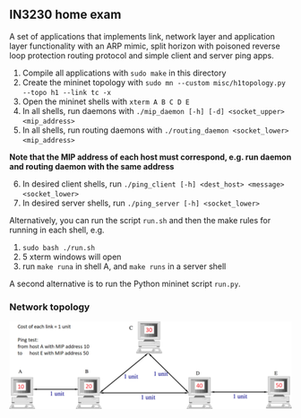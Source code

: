 ## IN3230 home exam

A set of applications that implements link, network layer and application layer functionality with an ARP mimic, split horizon with poisoned reverse loop protection routing protocol and simple client and server ping apps.

1. Compile all applications with `sudo make` in this directory
2. Create the mininet topology with `sudo mn --custom misc/h1topology.py --topo h1 --link tc -x`
3. Open the mininet shells with `xterm A B C D E`
4. In all shells, run daemons with `./mip_daemon [-h] [-d] <socket_upper> <mip_address>`
5. In all shells, run routing daemons with `./routing_daemon <socket_lower> <mip_address>`

**Note that the MIP address of each host must correspond, e.g. run daemon and routing daemon with the same address**

6. In desired client shells, run `./ping_client [-h] <dest_host> <message> <socket_lower>`
7. In desired server shells, run `./ping_server [-h] <socket_lower>`

Alternatively, you can run the script `run.sh` and then the make rules for running in each shell, e.g.
1. `sudo bash ./run.sh`
2. 5 xterm windows will open
3. run `make runa` in shell A, and `make runs` in a server shell

A second alternative is to run the Python mininet script `run.py`.

### Network topology
![topology](misc/topology.png)
